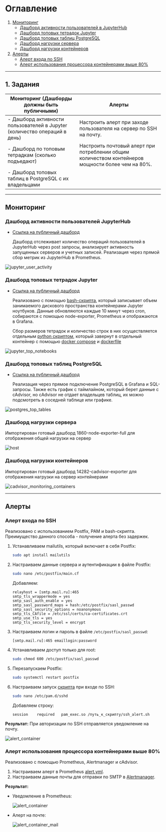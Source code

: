 # Оглавление
1. [Мониторинг](#мониторинг)
   - [Дашборд активности пользователей в JupyterHub](#дашборд-активности-пользователей-jupyterhub)
   - [Дашборд топовых тетрадок Jupyter](#дашборд-топовых-тетрадок-jupyter)
   - [Дашборд топовых таблиц PostgreSQL](#дашборд-топовых-таблиц-postgresql)
   - [Дашборд нагрузки сервера](#дашборд-нагрузки-сервера)
   - [Дашборд нагрузки контейнеров](#дашборд-нагрузки-контейнеров)
2. [Алерты](#алерты)
   - [Алерт входа по SSH](#алерт-входа-по-ssh)
   - [Алерт использования процессора контейнерами выше 80%](#алерт-использования-процессора-контейнерами-выше-80)
   
---

## 1. Задания
| **Мониторинг (Дашборды должны быть публичными)**                                                                 | **Алерты**                                                                                   |
|------------------------------------------------------------------------------------------------------------------|---------------------------------------------------------------------------------------------|
| - Дашборд активности пользователей в Jupyter (количество операций в день)                                         | Настроить алерт при заходе пользователя на сервер по SSH на почту.                           |
| - Дашборд по топовым тетрадкам (сколько подъедают)                                                                | Настроить почтовый алерт при потреблении общим количеством контейнеров мощности более чем на 80%. |
| - Дашборд топовых таблиц в PostgreSQL с их владельцами                                                           |                                                                                              |
---

## Мониторинг
### Дашборд активности пользователей JupyterHub

- [Ссылка на публичный дашборд](https://grafana.story-tech.ru/public-dashboards/68f835b78d6848d5bde2eda44bf77863)

  Дашборд отслеживает количество операций пользователей в JupyterHub через post запросы, анализирует активность запущенных серверов и учетных записей. Реализация через прямой сбор метрик из JupyterHub в Prometheus.

![jupyter_user_activity](img/jupyter_user_activity.png)

### Дашборд топовых тетрадок Jupyter
- [Ссылка на публичный дашборд](https://grafana.story-tech.ru/public-dashboards/58614ae327a4487aa84d6dc0192b7c2a)

  Реализовано с помощью [bash-скрипта](./check_volumes.sh), который записывает объем занимаемого дискового пространства контейнерами Jupyter ноутбуков. Данные обновляются каждые 10 минут через cron, собираются с помощью node-exporter, Prometheus и отображаются в Grafana.

  Сбор размеров тетрадок и количество строк в них осуществляется отдельным [python скриптом](/notebook-metrics-exporter/notebook-metrics.py), который завернут в отдельный контейнер с помощью [docker compose](/notebook-metrics-exporter/docker-compose.yml) и [dockerfile](/notebook-metrics-exporter/dockerfile)
  

![jupyter_top_notebooks](img/jupyter_top_notebooks.png)

### Дашборд топовых таблиц PostgreSQL
- [Ссылка на публичный дашборд](https://grafana.story-tech.ru/public-dashboards/034c81d55254466caf571622cbafd515)

  Реализация через прямое подключение PostgreSQL в Grafana и SQL-запросы. Также есть график с таймлайном, который берет данные с cAdvisor, но cAdvisor не отдает владельцев таблиц, их можно подсмотреть в соседней таблице или графике.

![postgres_top_tables](img/postgres_top_tables.png)

### Дашборд нагрузки сервера

  Импортирован готовый дашборд 1860-node-exporter-full для отображения общей нагрузки на сервер

![host](img/host.png)


### Дашборд нагрузки контейнеров

  Импортирован готовый дашборд 14282-cadvisor-exporter для отображения нагрузки на сервер контейнерами

![cadvisor_monitoring_containers](img/cadvisor_monitoring_containers.png)

---

## Алерты
### Алерт входа по SSH
Реализовано с использованием Postfix, PAM и bash-скрипта. Преимущество данного способа - получение алерта без задержек.

1. Устанавливаем mailutils, который включает в себя Postfix:
   ```bash
   sudo apt install mailutils
   ```
2. Настраиваем данные сервера и аутентификации в файле Postfix:
   ```bash
   sudo nano /etc/postfix/main.cf
   ```
   Добавляем:
   ```
   relayhost = [smtp.mail.ru]:465
   smtp_tls_wrappermode = yes
   smtp_sasl_auth_enable = yes
   smtp_sasl_password_maps = hash:/etc/postfix/sasl_passwd
   smtp_sasl_security_options = noanonymous
   smtp_tls_CAfile = /etc/ssl/certs/ca-certificates.crt  
   smtp_use_tls = yes
   smtp_tls_security_level = encrypt
   ```
3. Настраиваем логин и пароль в файле `/etc/postfix/sasl_passwd`:
   ```
   [smtp.mail.ru]:465 emaillogin:password
   ```
4. Устанавливаем доступ только для root:
   ```bash
   sudo chmod 600 /etc/postfix/sasl_passwd
   ```
5. Перезапускаем Postfix:
   ```bash
   sudo systemctl restart postfix
   ```
6. Настраиваем запуск [скрипта](./ssh_alert.sh) при входе по SSH:
   ```bash
   sudo nano /etc/pam.d/sshd
   ```
   Добавляем строку:
   ```
   session    required   pam_exec.so /путь_к_скрипту/ssh_alert.sh
   ```

**Результат:**
При авторизации по SSH отправляется уведомление на почту.

![alert_container](img/ssh_alert.png)

### Алерт использования процессора контейнерами выше 80%
Реализовано с помощью Prometheus, Alertmanager и cAdvisor.

1. Настраиваем алерт в Prometheus [alert.yml](./prometheus_stack/prometheus/alert.yml).
2. Настраиваем данные почты для отправки по SMTP в [Alertmanager](./prometheus_stack/alertmanager/alertmanager.yml.example).

**Результат:**
- Уведомление в Prometheus:
  
  ![alert_container](img/alert_container_cpu_usage.png)
- Алерт на почте:
  
  ![alert_container_mail](img/alert_container_cpu_usage_mail.png)
